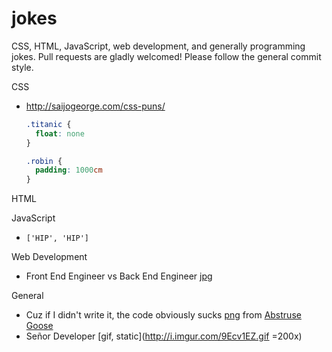# jokes

CSS, HTML, JavaScript, web development, and generally programming jokes.
Pull requests are gladly welcomed! Please follow the general commit style.

CSS
* http://saijogeorge.com/css-puns/

  ```css
  .titanic {
    float: none
  }

  .robin {
    padding: 1000cm
  }
  ```

HTML

JavaScript
* `['HIP', 'HIP']`

Web Development
* Front End Engineer vs Back End Engineer [jpg](http://i.imgur.com/J7qr0sk.jpg)

General
* Cuz if I didn't write it, the code obviously sucks [png](http://abstrusegoose.com/strips/you_down_wit_OPC-yeah_you_know_me.png) from [Abstruse Goose](http://abstrusegoose.com/432)
* Señor Developer [gif, static](http://i.imgur.com/9Ecv1EZ.gif =200x)
